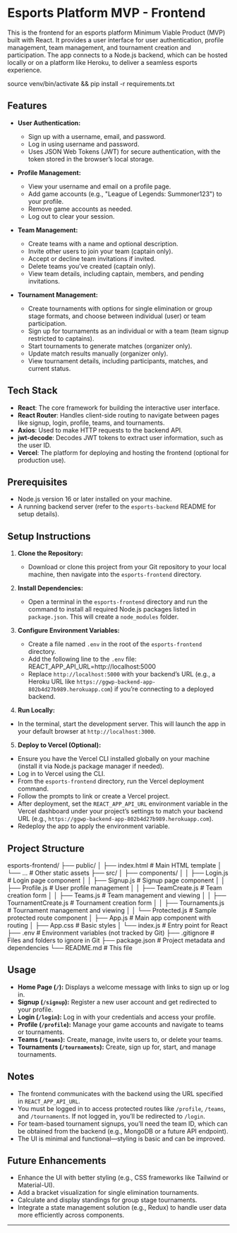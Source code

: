 ﻿# Esports Platform MVP - Frontend

This is the frontend for an esports platform Minimum Viable Product (MVP) built with React. It provides a user interface for user authentication, profile management, team management, and tournament creation and participation. The app connects to a Node.js backend, which can be hosted locally or on a platform like Heroku, to deliver a seamless esports experience.

source venv/bin/activate && pip install -r requirements.txt

## Features

- **User Authentication:**
  - Sign up with a username, email, and password.
  - Log in using username and password.
  - Uses JSON Web Tokens (JWT) for secure authentication, with the token stored in the browser’s local storage.

- **Profile Management:**
  - View your username and email on a profile page.
  - Add game accounts (e.g., "League of Legends: Summoner123") to your profile.
  - Remove game accounts as needed.
  - Log out to clear your session.

- **Team Management:**
  - Create teams with a name and optional description.
  - Invite other users to join your team (captain only).
  - Accept or decline team invitations if invited.
  - Delete teams you’ve created (captain only).
  - View team details, including captain, members, and pending invitations.

- **Tournament Management:**
  - Create tournaments with options for single elimination or group stage formats, and choose between individual (user) or team participation.
  - Sign up for tournaments as an individual or with a team (team signup restricted to captains).
  - Start tournaments to generate matches (organizer only).
  - Update match results manually (organizer only).
  - View tournament details, including participants, matches, and current status.

## Tech Stack

- **React**: The core framework for building the interactive user interface.
- **React Router**: Handles client-side routing to navigate between pages like signup, login, profile, teams, and tournaments.
- **Axios**: Used to make HTTP requests to the backend API.
- **jwt-decode**: Decodes JWT tokens to extract user information, such as the user ID.
- **Vercel**: The platform for deploying and hosting the frontend (optional for production use).

## Prerequisites

- Node.js version 16 or later installed on your machine.
- A running backend server (refer to the `esports-backend` README for setup details).

## Setup Instructions

1. **Clone the Repository:**
   - Download or clone this project from your Git repository to your local machine, then navigate into the `esports-frontend` directory.

2. **Install Dependencies:**
   - Open a terminal in the `esports-frontend` directory and run the command to install all required Node.js packages listed in `package.json`. This will create a `node_modules` folder.

3. **Configure Environment Variables:**
   - Create a file named `.env` in the root of the `esports-frontend` directory.
   - Add the following line to the `.env` file: REACT_APP_API_URL=http://localhost:5000
	- Replace `http://localhost:5000` with your backend’s URL (e.g., a Heroku URL like `https://ggwp-backend-app-802b4d27b989.herokuapp.com`) if you’re connecting to a deployed backend.

4. **Run Locally:**
- In the terminal, start the development server. This will launch the app in your default browser at `http://localhost:3000`.

5. **Deploy to Vercel (Optional):**
- Ensure you have the Vercel CLI installed globally on your machine (install it via Node.js package manager if needed).
- Log in to Vercel using the CLI.
- From the `esports-frontend` directory, run the Vercel deployment command.
- Follow the prompts to link or create a Vercel project.
- After deployment, set the `REACT_APP_API_URL` environment variable in the Vercel dashboard under your project’s settings to match your backend URL (e.g., `https://ggwp-backend-app-802b4d27b989.herokuapp.com`).
- Redeploy the app to apply the environment variable.

## Project Structure

esports-frontend/
├── public/
│   ├── index.html        # Main HTML template
│   └── ...               # Other static assets
├── src/
│   ├── components/
│   │   ├── Login.js      # Login page component
│   │   ├── Signup.js     # Signup page component
│   │   ├── Profile.js    # User profile management
│   │   ├── TeamCreate.js # Team creation form
│   │   ├── Teams.js      # Team management and viewing
│   │   ├── TournamentCreate.js # Tournament creation form
│   │   ├── Tournaments.js     # Tournament management and viewing
│   │   └── Protected.js       # Sample protected route component
│   ├── App.js            # Main app component with routing
│   ├── App.css           # Basic styles
│   └── index.js          # Entry point for React
├── .env                  # Environment variables (not tracked by Git)
├── .gitignore            # Files and folders to ignore in Git
├── package.json          # Project metadata and dependencies
└── README.md             # This file

## Usage

- **Home Page (`/`):** Displays a welcome message with links to sign up or log in.
- **Signup (`/signup`):** Register a new user account and get redirected to your profile.
- **Login (`/login`):** Log in with your credentials and access your profile.
- **Profile (`/profile`):** Manage your game accounts and navigate to teams or tournaments.
- **Teams (`/teams`):** Create, manage, invite users to, or delete your teams.
- **Tournaments (`/tournaments`):** Create, sign up for, start, and manage tournaments.

## Notes

- The frontend communicates with the backend using the URL specified in `REACT_APP_API_URL`.
- You must be logged in to access protected routes like `/profile`, `/teams`, and `/tournaments`. If not logged in, you’ll be redirected to `/login`.
- For team-based tournament signups, you’ll need the team ID, which can be obtained from the backend (e.g., MongoDB or a future API endpoint).
- The UI is minimal and functional—styling is basic and can be improved.

## Future Enhancements

- Enhance the UI with better styling (e.g., CSS frameworks like Tailwind or Material-UI).
- Add a bracket visualization for single elimination tournaments.
- Calculate and display standings for group stage tournaments.
- Integrate a state management solution (e.g., Redux) to handle user data more efficiently across components.

---